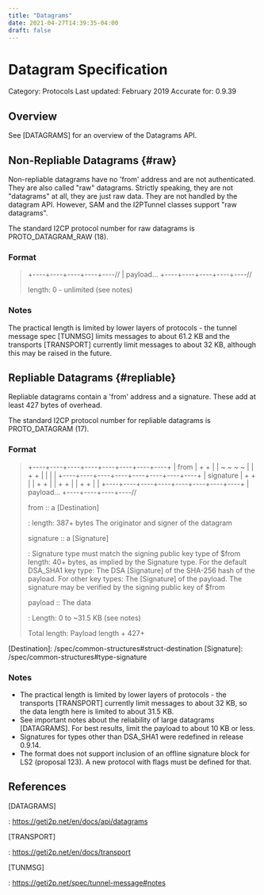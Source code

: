 ```yaml
---
title: "Datagrams"
date: 2021-04-27T14:39:35-04:00
draft: false
---
```


Datagram Specification
======================

Category: Protocols Last updated: February 2019 Accurate for: 0.9.39

Overview
--------

See \[DATAGRAMS\] for an overview of the Datagrams API.

Non-Repliable Datagrams {#raw}
-----------------------

Non-repliable datagrams have no \'from\' address and are not
authenticated. They are also called \"raw\" datagrams. Strictly
speaking, they are not \"datagrams\" at all, they are just raw data.
They are not handled by the datagram API. However, SAM and the I2PTunnel
classes support \"raw datagrams\".

The standard I2CP protocol number for raw datagrams is
PROTO\_DATAGRAM\_RAW (18).

### Format

> +\-\-\--+\-\-\--+\-\-\--+\-\-\--+\-\-\--// \| payload\...
> +\-\-\--+\-\-\--+\-\-\--+\-\-\--+\-\-\--//
>
> length: 0 - unlimited (see notes)

### Notes

The practical length is limited by lower layers of protocols - the
tunnel message spec \[TUNMSG\] limits messages to about 61.2 KB and the
transports \[TRANSPORT\] currently limit messages to about 32 KB,
although this may be raised in the future.

Repliable Datagrams {#repliable}
-------------------

Repliable datagrams contain a \'from\' address and a signature. These
add at least 427 bytes of overhead.

The standard I2CP protocol number for repliable datagrams is
PROTO\_DATAGRAM (17).

### Format

> +\-\-\--+\-\-\--+\-\-\--+\-\-\--+\-\-\--+\-\-\--+\-\-\--+\-\-\--+ \|
> from \| + + \| \| \~ \~ \~ \~ \| \| + + \| \| \| \|
> +\-\-\--+\-\-\--+\-\-\--+\-\-\--+\-\-\--+\-\-\--+\-\-\--+\-\-\--+ \|
> signature \| + + \| \| + + \| \| + + \| \| + + \| \|
> +\-\-\--+\-\-\--+\-\-\--+\-\-\--+\-\-\--+\-\-\--+\-\-\--+\-\-\--+ \|
> payload\... +\-\-\--+\-\-\--+\-\-\--+\-\-\--//
>
> from :: a \[Destination\]
>
> :   length: 387+ bytes The originator and signer of the datagram
>
> signature :: a \[Signature\]
>
> :   Signature type must match the signing public key type of \$from
>     length: 40+ bytes, as implied by the Signature type. For the
>     default DSA\_SHA1 key type: The DSA \[Signature\] of the SHA-256
>     hash of the payload. For other key types: The \[Signature\] of the
>     payload. The signature may be verified by the signing public key
>     of \$from
>
> payload :: The data
>
> :   Length: 0 to \~31.5 KB (see notes)
>
> Total length: Payload length + 427+

\[Destination\]: /spec/common-structures\#struct-destination
\[Signature\]: /spec/common-structures\#type-signature

### Notes

-   The practical length is limited by lower layers of protocols - the
    transports \[TRANSPORT\] currently limit messages to about 32 KB, so
    the data length here is limited to about 31.5 KB.
-   See important notes about the reliability of large datagrams
    \[DATAGRAMS\]. For best results, limit the payload to about 10 KB or
    less.
-   Signatures for types other than DSA\_SHA1 were redefined in release
    0.9.14.
-   The format does not support inclusion of an offline signature block
    for LS2 (proposal 123). A new protocol with flags must be defined
    for that.

References
----------

\[DATAGRAMS\]

:   <https://geti2p.net/en/docs/api/datagrams>

\[TRANSPORT\]

:   <https://geti2p.net/en/docs/transport>

\[TUNMSG\]

:   <https://geti2p.net/spec/tunnel-message#notes>
